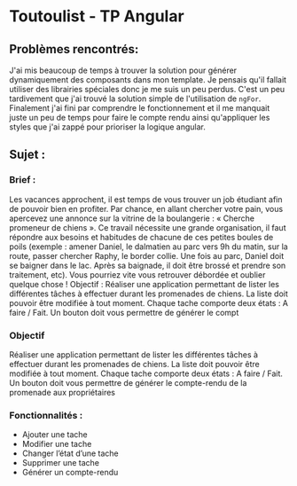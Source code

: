 # Toutoulist - TP Angular

## Problèmes rencontrés:

J'ai mis beaucoup de temps à trouver la solution pour générer dynamiquement des composants dans mon template. Je pensais qu'il fallait utiliser des librairies spéciales donc je me suis un peu perdus. C'est un peu tardivement que j'ai trouvé la solution simple de l'utilisation de `ngFor`. Finalement j'ai fini par comprendre le fonctionnement et il me manquait juste un peu de temps pour faire le compte rendu ainsi qu'appliquer les styles que j'ai zappé pour prioriser la logique angular.
## Sujet :
### Brief :
Les vacances approchent, il est temps de vous trouver un job étudiant afin
de pouvoir bien en profiter. Par chance, en allant chercher votre pain, vous
apercevez une annonce sur la vitrine de la boulangerie :
« Cherche promeneur de chiens ».
Ce travail nécessite une grande organisation, il faut répondre aux besoins et
habitudes de chacune de ces petites boules de poils (exemple : amener
Daniel, le dalmatien au parc vers 9h du matin, sur la route, passer chercher
Raphy, le border collie. Une fois au parc, Daniel doit se baigner dans le lac.
Après sa baignade, il doit être brossé et prendre son traitement, etc). Vous
pourriez vite vous retrouver débordée et oublier quelque chose !
Objectif :
Réaliser une application permettant de lister les différentes tâches à effectuer
durant les promenades de chiens. La liste doit pouvoir être modifiée à tout
moment. Chaque tache comporte deux états : A faire / Fait. Un bouton doit
vous permettre de générer le compt

### Objectif
Réaliser une application permettant de lister les différentes tâches à effectuer
durant les promenades de chiens. La liste doit pouvoir être modifiée à tout
moment. Chaque tache comporte deux états : A faire / Fait. Un bouton doit
vous permettre de générer le compte-rendu de la promenade aux
propriétaires

### Fonctionnalités :
- Ajouter une tache
- Modifier une tache
- Changer l’état d’une tache
- Supprimer une tache
- Générer un compte-rendu


